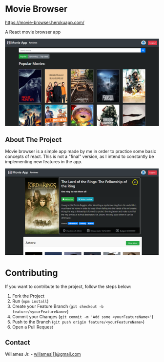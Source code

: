 # Movie Browser

https://movie-browser.herokuapp.com/

A React movie browser app

![overview](movieApp_2.png)

## About The Project

Movie browser is a simple app made by me in order to practice some basic concepts of react. This is not a "final" version, as I intend to constantly be implementing new features in the app.


![movie-detail](movieApp_1.png)

# Contributing

If you want to contribute to the project, follow the steps below:

1. Fork the Project
2. Run (`npm install`)
3. Create your Feature Branch (`git checkout -b feature/<yourFeatureName>`)
4. Commit your Changes (`git commit -m 'Add some <yourFeatureName>'`)
5. Push to the Branch (`git push origin feature/<yourFeatureName>`)
6. Open a Pull Request

## Contact

Willames Jr. - willamesj11@gmail.com
